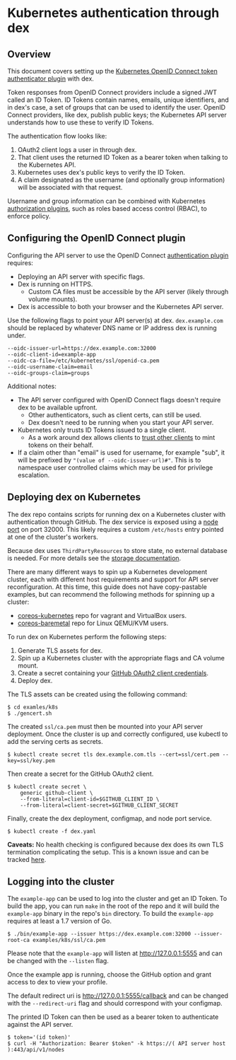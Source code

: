 # Kubernetes authentication through dex

## Overview

This document covers setting up the [Kubernetes OpenID Connect token authenticator plugin][k8s-oidc] with dex.

Token responses from OpenID Connect providers include a signed JWT called an ID Token. ID Tokens contain names, emails, unique identifiers, and in dex's case, a set of groups that can be used to identify the user. OpenID Connect providers, like dex, publish public keys; the Kubernetes API server understands how to use these to verify ID Tokens.

The authentication flow looks like:

1. OAuth2 client logs a user in through dex.
2. That client uses the returned ID Token as a bearer token when talking to the Kubernetes API.
3. Kubernetes uses dex's public keys to verify the ID Token.
4. A claim designated as the username (and optionally group information) will be associated with that request.

Username and group information can be combined with Kubernetes [authorization plugins][k8s-authz], such as roles based access control (RBAC), to enforce policy.

## Configuring the OpenID Connect plugin

Configuring the API server to use the OpenID Connect [authentication plugin][k8s-oidc] requires:

* Deploying an API server with specific flags.
* Dex is running on HTTPS.
  * Custom CA files must be accessible by the API server (likely through volume mounts).
* Dex is accessible to both your browser and the Kubernetes API server.

Use the following flags to point your API server(s) at dex. `dex.example.com` should be replaced by whatever DNS name or IP address dex is running under.

```
--oidc-issuer-url=https://dex.example.com:32000
--oidc-client-id=example-app
--oidc-ca-file=/etc/kubernetes/ssl/openid-ca.pem
--oidc-username-claim=email
--oidc-groups-claim=groups
```

Additional notes:

* The API server configured with OpenID Connect flags doesn't require dex to be available upfront.
  * Other authenticators, such as client certs, can still be used.
  * Dex doesn't need to be running when you start your API server.
* Kubernetes only trusts ID Tokens issued to a single client.
  * As a work around dex allows clients to [trust other clients][trusted-peers] to mint tokens on their behalf.
* If a claim other than "email" is used for username, for example "sub", it will be prefixed by `"(value of --oidc-issuer-url)#"`. This is to namespace user controlled claims which may be used for privilege escalation.

## Deploying dex on Kubernetes

The dex repo contains scripts for running dex on a Kubernetes cluster with authentication through GitHub. The dex service is exposed using a [node port][node-port] on port 32000. This likely requires a custom `/etc/hosts` entry pointed at one of the cluster's workers.

Because dex uses `ThirdPartyResources` to store state, no external database is needed. For more details see the [storage documentation](storage.md#kubernetes-third-party-resources).

There are many different ways to spin up a Kubernetes development cluster, each with different host requirements and support for API server reconfiguration. At this time, this guide does not have copy-pastable examples, but can recommend the following methods for spinning up a cluster:

* [coreos-kubernetes][coreos-kubernetes] repo for vagrant and VirtualBox users.
* [coreos-baremetal][coreos-baremetal] repo for Linux QEMU/KVM users.

To run dex on Kubernetes perform the following steps:

1. Generate TLS assets for dex.
2. Spin up a Kubernetes cluster with the appropriate flags and CA volume mount.
3. Create a secret containing your [GitHub OAuth2 client credentials][github-oauth2].
4. Deploy dex.

The TLS assets can be created using the following command:

```
$ cd examles/k8s
$ ./gencert.sh
```

The created `ssl/ca.pem` must then be mounted into your API server deployment. Once the cluster is up and correctly configured, use kubectl to add the serving certs as secrets.

```
$ kubectl create secret tls dex.example.com.tls --cert=ssl/cert.pem --key=ssl/key.pem
```

Then create a secret for the GitHub OAuth2 client.

```
$ kubectl create secret \
    generic github-client \
    --from-literal=client-id=$GITHUB_CLIENT_ID \
    --from-literal=client-secret=$GITHUB_CLIENT_SECRET
```

Finally, create the dex deployment, configmap, and node port service.

```
$ kubectl create -f dex.yaml
```

__Caveats:__ No health checking is configured because dex does its own TLS termination complicating the setup. This is a known issue and can be tracked [here][dex-healthz].

## Logging into the cluster

The `example-app` can be used to log into the cluster and get an ID Token. To build the app, you can run `make` in the root of the repo and it will build the `example-app` binary in the repo's `bin` directory. To build the `example-app` requires at least a 1.7 version of Go. 

```
$ ./bin/example-app --issuer https://dex.example.com:32000 --issuer-root-ca examples/k8s/ssl/ca.pem
```

Please note that the `example-app` will listen at http://127.0.0.1:5555 and can be changed with the `--listen` flag.

Once the example app is running, choose the GitHub option and grant access to dex to view your profile.

The default redirect uri is http://127.0.0.1:5555/callback and can be changed with the `--redirect-uri` flag and should correspond with your configmap.

The printed ID Token can then be used as a bearer token to authenticate against the API server.

```
$ token='(id token)'
$ curl -H "Authorization: Bearer $token" -k https://( API server host ):443/api/v1/nodes
```

[k8s-authz]: http://kubernetes.io/docs/admin/authorization/
[k8s-oidc]: http://kubernetes.io/docs/admin/authentication/#openid-connect-tokens
[trusted-peers]: https://godoc.org/github.com/coreos/dex/storage#Client
[coreos-kubernetes]: https://github.com/coreos/coreos-kubernetes/
[coreos-baremetal]: https://github.com/coreos/coreos-baremetal/
[dex-healthz]: https://github.com/coreos/dex/issues/682
[github-oauth2]: https://github.com/settings/applications/new
[node-port]: http://kubernetes.io/docs/user-guide/services/#type-nodeport 
[coreos-kubernetes]: https://github.com/coreos/coreos-kubernetes
[coreos-baremetal]: https://github.com/coreos/coreos-baremetal
